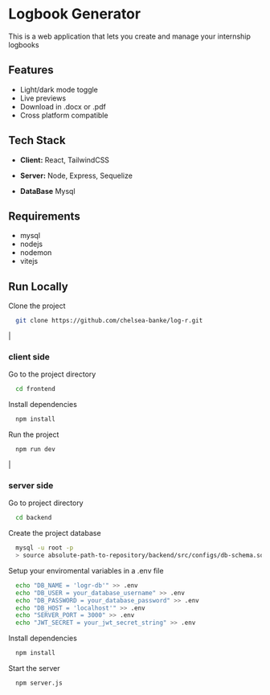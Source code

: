 
# Logbook Generator

This is a web application that lets you create and manage your internship logbooks



## Features

- Light/dark mode toggle
- Live previews
- Download in .docx or .pdf 
- Cross platform compatible

## Tech Stack

- **Client:** React, TailwindCSS

- **Server:** Node, Express, Sequelize

- **DataBase** Mysql
## Requirements
- mysql
- nodejs
- nodemon
- vitejs
## Run Locally

Clone the project

```bash
  git clone https://github.com/chelsea-banke/log-r.git
```
|
### client side
Go to the project directory

```bash
  cd frontend
```

Install dependencies

```bash
  npm install
```

Run the project

```bash
  npm run dev
```
|
### server side

Go to project directory

```bash
  cd backend
```

Create the project database
```bash
  mysql -u root -p
  > source absolute-path-to-repository/backend/src/configs/db-schema.sql
```


Setup your enviromental variables in a .env file
```bash
  echo "DB_NAME = 'logr-db'" >> .env
  echo "DB_USER = your_database_username" >> .env
  echo "DB_PASSWORD = your_database_password" >> .env
  echo "DB_HOST = 'localhost'" >> .env
  echo "SERVER_PORT = 3000" >> .env
  echo "JWT_SECRET = your_jwt_secret_string" >> .env
```

Install dependencies

```bash
  npm install
```

Start the server

```bash
  npm server.js
```
